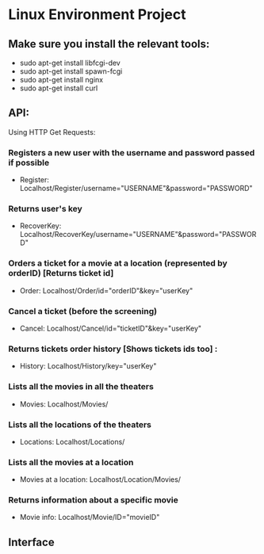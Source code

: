 # Linux Environment Project

## Make sure you install the relevant tools:

- sudo apt-get install libfcgi-dev
- sudo apt-get install spawn-fcgi
- sudo apt-get install nginx
- sudo apt-get install curl


## API:

Using HTTP Get Requests:

### Registers a new user with the username and password passed if possible
- Register:   Localhost/Register/username="USERNAME"&password="PASSWORD"

### Returns user's key
- RecoverKey: Localhost/RecoverKey/username="USERNAME"&password="PASSWORD"


### Orders a ticket for a movie at a location (represented by orderID) [Returns ticket id]
- Order:      Localhost/Order/id="orderID"&key="userKey"


### Cancel a ticket (before the screening)
- Cancel:     Localhost/Cancel/id="ticketID"&key="userKey"

### Returns tickets order history [Shows tickets ids too] :
- History:    Localhost/History/key="userKey"


### Lists all the movies in all the theaters
- Movies:     Localhost/Movies/

### Lists all the locations of the theaters
- Locations:  Localhost/Locations/

### Lists all the movies at a location
- Movies at a location: Localhost/Location/Movies/

### Returns information about a specific movie
- Movie info:  Localhost/Movie/ID="movieID"



## Interface
